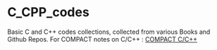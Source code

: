 # C_CPP_codes
Basic C and C++ codes collections, collected from various Books and Github Repos.
For COMPACT notes on C/C++ : [COMPACT C/C++]([https://www.mozilla.org](https://github.com/Rumaan-Kaisar/Codex_CPP))

